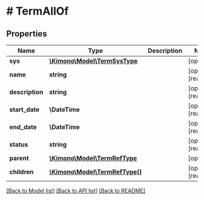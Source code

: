 # # TermAllOf

## Properties

Name | Type | Description | Notes
------------ | ------------- | ------------- | -------------
**sys** | [**\Kimono\Model\TermSysType**](TermSysType.md) |  | [optional]
**name** | **string** |  | [optional] [readonly]
**description** | **string** |  | [optional] [readonly]
**start_date** | **\DateTime** |  | [optional] [readonly]
**end_date** | **\DateTime** |  | [optional] [readonly]
**status** | **string** |  | [optional] [readonly]
**parent** | [**\Kimono\Model\TermRefType**](TermRefType.md) |  | [optional]
**children** | [**\Kimono\Model\TermRefType[]**](TermRefType.md) |  | [optional] [readonly]

[[Back to Model list]](../../README.md#models) [[Back to API list]](../../README.md#endpoints) [[Back to README]](../../README.md)
